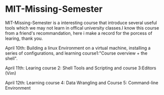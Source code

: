 # MIT-Missing-Semester
MIT-Missing-Semester is a interesting course that introduce several useful tools which we may not learn in offical university classes.I know this course from a friend's recommandation, here i make a record for the porcess of learing, thank you.

April 10th: Building a linux Environment on a virtual machine, installing a series of configurations, and learning course1:"Course overview + the shell".

April 11th: Learing course 2: Shell Tools and Scripting and course 3:Editors (Vim)

April 12th: Learning course 4: Data Wrangling  and Course 5: Command-line Environment
